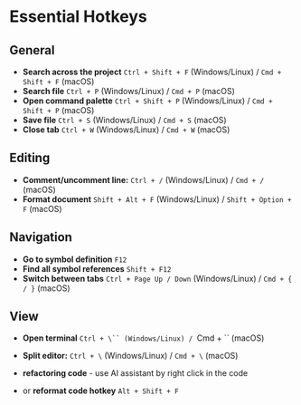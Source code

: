 # Essential Hotkeys

## General

* **Search across the project** `Ctrl + Shift + F` (Windows/Linux) / `Cmd + Shift + F` (macOS)
* **Search file** `Ctrl + P` (Windows/Linux) / `Cmd + P` (macOS)
* **Open command palette** `Ctrl + Shift + P` (Windows/Linux) / `Cmd + Shift + P` (macOS)
* **Save file** `Ctrl + S` (Windows/Linux) / `Cmd + S` (macOS)
* **Close tab** `Ctrl + W` (Windows/Linux) / `Cmd + W` (macOS)

## Editing

* **Comment/uncomment line:** `Ctrl + /` (Windows/Linux) / `Cmd + /` (macOS)
* **Format document** `Shift + Alt + F` (Windows/Linux) / `Shift + Option + F` (macOS)

## Navigation

* **Go to symbol definition** `F12`
* **Find all symbol references** `Shift + F12`
* **Switch between tabs** `Ctrl + Page Up / Down` (Windows/Linux) / `Cmd + { / }` (macOS)

## View

* **Open terminal** `Ctrl + \`` (Windows/Linux) / `Cmd + \`` (macOS)
* **Split editor:** `Ctrl + \` (Windows/Linux) / `Cmd + \` (macOS)

* **refactoring code** - use AI assistant by right click in the code
* or **reformat code hotkey**  `Alt + Shift + F`
